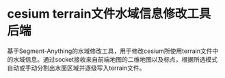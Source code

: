 # cesium terrain文件水域信息修改工具后端

基于Segment-Anything的水域修改工具，用于修改cesium所使用terrain文件中的水域信息。通过socket接收来自前端地图的二维地图以及标点，根据所选模式自动或手动分割出水面区域并逐级写入terrain文件。